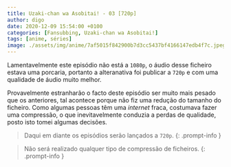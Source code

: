 ```yaml
---
title: Uzaki-chan wa Asobitai! - 03 [720p]
author: digo
date: 2020-12-09 15:54:00 +0100
categories: [Fansubbing, Uzaki-chan wa Asobitai!]
tags: [anime, séries]
image: ./assets/img/anime/7af5015f842900b7d3cc5437bf4166147edb4f7c.jpeg
---
```


Lamentavelmente este episódio não está a `1080p`, o áudio desse ficheiro estava uma porcaria, portanto a alteranativa foi publicar a `720p` e com uma qualidade de áudio muito melhor.

Provavelmente estranharão o facto deste episódio ser muito mais pesado que os anteriores, tal acontece porque não fiz uma redução do tamanho do ficheiro. Como algumas pessoas têm uma *internet* fraca, costumava fazer uma compressão, o que inevitavelmente conduzia a perdas de qualidade, posto isto tomei algumas decisões. 

> Daqui em diante os episódios serão lançados a `720p`.
{: .prompt-info }

> Não será realizado qualquer tipo de compressão de ficheiros.
{: .prompt-info }